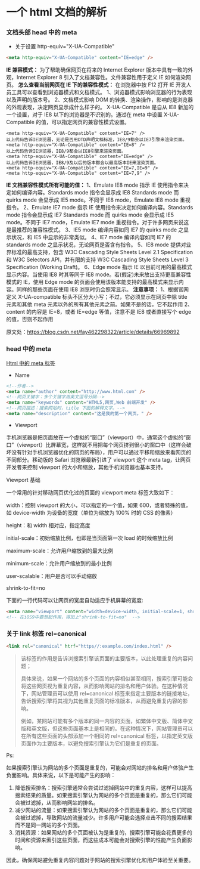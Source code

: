 # 一个 html 文档的解析

### 文档头部 head 中的 meta

- 关于设置 http-equiv="X-UA-Compatible"

```HTML
<meta http-equiv="X-UA-Compatible" content="IE=edge" />
```

**IE 兼容模式：** 为了帮助确保网页在将来的 Internet Explorer 版本中具有一致的外观，Internet Explorer 8 引入了文档兼容性。文件兼容性用于定义 IE 如何渲染网页。 **怎么查看当前网页在 IE 下的兼容性模式：** 在浏览器中按 F12 打开 IE 开发人员工具可以查看到浏览器模式和文档模式。 1、浏览器模式影响浏览器的行为表现以及声明的版本号。 2、文档模式影响 DOM 的转换、渲染操作，影响的是浏览器的外观表现，决定网页显示成什么样子的。 X-UA-Compatible 是自从 IE8 新加的一个设置，对于 IE8 以下的浏览器是不识别的。通过在 meta 中设置 X-UA-Compatible 的值，可以指定网页的兼容性模式设置。

```COBOL
<meta http-equiv="X-UA-Compatible" content="IE=7" />
以上代码告诉IE浏览器，无论是否用DTD声明文档标准，IE8/9都会以IE7引擎来渲染页面。
<meta http-equiv="X-UA-Compatible" content="IE=8" />
以上代码告诉IE浏览器，IE8/9都会以IE8引擎来渲染页面。
<meta http-equiv="X-UA-Compatible" content="IE=edge" />
以上代码告诉IE浏览器，IE8/9及以后的版本都会以最高版本IE来渲染页面。
<meta http-equiv="X-UA-Compatible" content="IE=7,IE=9" />
<meta http-equiv="X-UA-Compatible" content="IE=7,9" />
```

**IE 文档兼容性模式所有可能的值：** 1、Emulate IE8 mode 指示 IE 使用指令来决定如何编译内容。Standards mode 指令会显示成 IE8 Standards mode 而 quirks mode 会显示成 IE5 mode。不同于 IE8 mode，Emulate IE8 mode 重视指令。 2、Emulate IE7 mode 指示 IE 使用指令来决定如何编译内容。Standards mode 指令会显示成 IE7 Standards mode 而 quirks mode 会显示成 IE5 mode。不同于 IE7 mode，Emulate IE7 mode 重视指令。对于许多网页来说这是最推荐的兼容性模式。 3、IE5 mode 编译内容如同 IE7 的 quirks mode 之显示状况，和 IE5 中显示的非常类似。 4、IE7 mode 编译内容如同 IE7 的 standards mode 之显示状况，无论网页是否含有指令。 5、IE8 mode 提供对业界标准的最高支持，包含 W3C Cascading Style Sheets Level 2.1 Specification 和 W3C Selectors API，并有限的支持 W3C Cascading Style Sheets Level 3 Specification (Working Draft)。 6、Edge mode 指示 IE 以目前可用的最高模式显示内容。当使用 IE8 时其等同于 IE8 mode。若(假定)未来放出支持更高兼容性模式的 IE，使用 Edge mode 的页面会使用该版本能支持的最高模式来显示内容。同样的那些页面在使用 IE8 浏览时仍会照常显示。 **注意事项：** 1、根据官网定义 X-UA-compatible 标头不区分大小写；不过，它必须显示在网页中除 title 元素和其他 meta 元素以外的所有其他元素之前。如果不是的话，它不起作用 2、content 的内容是 IE=8，或者 IE=edge 等值，注意不是 IE8 或者直接写个 edge 的值，否则不起作用

原文处：https://blog.csdn.net/fay462298322/article/details/66969892

### head 中的 meta

[Html 中的 meta 标签](https://blog.csdn.net/shangyanaf/article/details/106400771)

- Name

```HTML
<!--作者-->
<meta name="author" content="http://www.html.com" />
<!--网页关键字：多个关键字用英文逗号分隔-->
<meta name="keywords" content="HTML5,网页,Web 前端开发" />
<!--网页描述：搜索网站时，title 下面的解释文字。-->
<meta name="description" content="这是我的第一个网页。" />
```

- Viewport

手机浏览器是把页面放在一个虚拟的“窗口”（viewport）中，通常这个虚拟的“窗口”（viewport）比屏幕宽，这样就不用把每个网页挤到很小的窗口中（这样会破坏没有针对手机浏览器优化的网页的布局），用户可以通过平移和缩放来看网页的不同部分。移动版的 Safari 浏览器最新引进了 viewport 这个 meta tag，让网页开发者来控制 viewport 的大小和缩放，其他手机浏览器也基本支持。

Viewport 基础

一个常用的针对移动网页优化过的页面的 viewport meta 标签大致如下：

width：控制 viewport 的大小，可以指定的一个值，如果 600，或者特殊的值，如 device-width 为设备的宽度（单位为缩放为 100% 时的 CSS 的像素）

height：和 width 相对应，指定高度

initial-scale：初始缩放比例，也即是当页面第一次 load 的时候缩放比例

maximum-scale：允许用户缩放到的最大比例

minimum-scale：允许用户缩放到的最小比例

user-scalable：用户是否可以手动缩放

shrink-to-fit=no

下面的一行代码可以让网页的宽度自动适应手机屏幕的宽度:

```HTML
<meta name="viewport" content="width=device-width, initial-scale=1, shrink-to-fit=no">
<!-- 在iOS9中要想起作用，得加上"shrink-to-fit=no"  -->
```

### 关于 link 标签 rel=canonical

```HTML
<link rel="canonical" htrf="https//:example.com/index.html" />
```

> 该标签的作用是告诉浏搜索引擎该页面的主要版本，以此处理重复的内容问题；
>
> 具体来说，如果一个网站的多个页面的内容相似甚至相同，搜索引擎可能会将这些网页视为重复内容，从而影响网站的排名和用户体验。在这种情况下，网站管理员可以使用 rel=canonical 标签来指定主要版本的链接地址，告诉搜索引擎将其视为其他重复页面的标准版本，从而避免重复内容的影响。
>
> 例如，某网站可能有多个版本的同一内容的页面，如繁体中文版、简体中文版和英文版，但这些页面基本上是相同的。在这种情况下，网站管理员可以在所有这些页面的头部添加一个相同的 rel=canonical 标签，以指定英文版页面作为主要版本，以避免搜索引擎认为它们是重复的页面。

Ps:

如果搜索引擎认为网站的多个页面是重复的，可能会对网站的排名和用户体验产生负面影响。具体来说，以下是可能产生的影响：

1. 降低搜索排名：搜索引擎通常会尝试过滤掉网站中的重复内容，这样可以提高搜索结果的质量。如果搜索引擎认为网站的多个页面是重复的，那么它们可能会被过滤掉，从而影响网站的排名。
2. 减少网站的流量：如果搜索引擎认为网站的多个页面是重复的，那么它们可能会被过滤掉，导致网站的流量减少。许多用户可能会选择点击不同的搜索结果而不是同一网站的多个页面。
3. 消耗资源：如果网站的多个页面被认为是重复的，搜索引擎可能会花费更多的时间和资源来索引这些页面，而这些成本可能会对搜索引擎的性能产生负面影响。

因此，确保网站避免重复内容问题对于网站的搜索引擎优化和用户体验至关重要。
